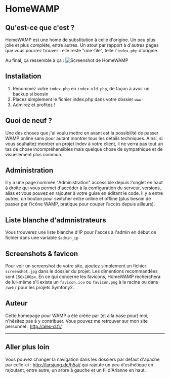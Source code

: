 HomeWAMP
========

## Qu'est-ce que c'est ?
HomeWAMP est une home de substitution à celle d'origine. Un peu plus jolie et plus complète, entre autres. Un atout par rapport à d'autres pages que vous pourrez trouver : elle reste "one-file", telle l'`index.php` d'origine.

Au final, ça ressemble à ça :
![Screenshot de HomeWAMP](https://raw.github.com/Alex-D/HomeWAMP/master/screenshot.jpg "Screenshot de HomeWAMP")

## Installation
1. Renommez votre `index.php` en `index.old.php`, de façon à avoir un backup si beosin
2. Placez simplement le fichier index.php dans votre dossier `www`
3. Admirez et profitez !

## Quoi de neuf ?
Une des choses que j'ai voulu mettre en avant est la possibilité de passer WAMP online sans pour autant montrer tous les détails techniques.
Ainsi, si vous souhaitez montrer un projet indev à votre client, il ne verra pas tout un tas de chose incompréhensibles mais quelque chose de sympathique et de visuellement plus commun.

## Administration
Il y a une page nommée "Administration" accessible depuis l'onglet en haut à droite qui vous permet d'accéder à la configuration du serveur, versions, alias et vous pouvez en rajouter à votre guise en éditant le code.
Il y a entre autres, un bouton pour switcher entre online et offline (plus besoin de passer par l'icône WAMP, pratique pour couper l'accès depuis ailleurs).

## Liste blanche d'admnistrateurs
Vous trouverez une liste blanche d'IP pour l'accès à l'admin en début de fichier dans une variable `$admin_ip`

## Screenshots & favicon
Pour voir un screenshot de votre site, ajoutez simplement un fichier `screenshot.jpg` dans le dossier du projet. Les dimentions recommandées sont `150x100px`.
En ce qui concerne les favicons, HomeWAMP recherchera de lui-même s'il existe un `favicon.ico` ou `favicon.png` à la racine ou dans `/web/` pour les projets Symfony2.

## Auteur
Cette homepage pour WAMP a été créée par (et à la base pour) moi, n'hésitez pas à y contribuer. Vous pouvez me retrouver sur mon site personnel : http://alex-d.fr/

-------

## Aller plus loin
Vous pouvez changer la navigation dans les dossiers par défaut d'apache par celle-ci : http://larsjung.de/h5ai/ qui rajoute un peu d'esthétique en rajoutant, entre autre, un arbre à gauche et un fil d'Arianne en haut.
